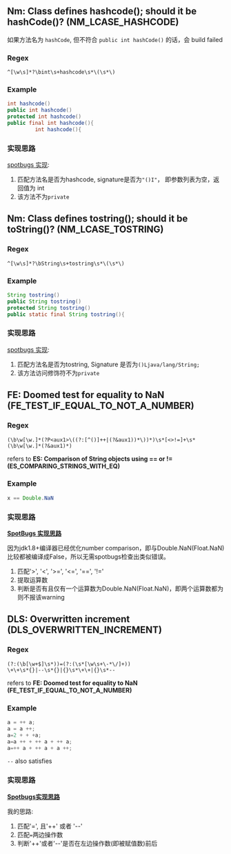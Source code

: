 ## Nm: Class defines hashcode(); should it be hashCode()? (NM_LCASE_HASHCODE)

如果方法名为 `hashCode`, 但不符合 `public int hashCode()` 的话，会 build failed


### Regex

```regexp
^[\w\s]*?\bint\s+hashcode\s*\(\s*\)
```

### Example

```java
int hashcode()
public int hashcode()
protected int hashcode()
public final int hashcode(){
	     int hashcode(){
```

### 实现思路

[spotbugs 实现](https://github.com/spotbugs/spotbugs/blob/a6f9acb2932b54f5b70ea8bc206afb552321a222/spotbugs/src/main/java/edu/umd/cs/findbugs/detect/Naming.java#L561):

1. 匹配方法名是否为hashcode, signature是否为`"()I"`， 即参数列表为空，返回值为 int
2. 该方法不为`private`


## Nm: Class defines tostring(); should it be toString()? (NM_LCASE_TOSTRING)

### Regex

```regexp
^[\w\s]*?\bString\s+tostring\s*\(\s*\)
```

### Example

```java
String tostring()
public String tostring()
protected String tostring()
public static final String tostring(){
```

### 实现思路

[spotbugs 实现](https://github.com/spotbugs/spotbugs/blob/a6f9acb2932b54f5b70ea8bc206afb552321a222/spotbugs/src/main/java/edu/umd/cs/findbugs/detect/Naming.java#L561):

1. 匹配方法名是否为tostring, Signature 是否为`()Ljava/lang/String;`
2. 该方法访问修饰符不为`private`

## FE: Doomed test for equality to NaN (FE_TEST_IF_EQUAL_TO_NOT_A_NUMBER)

### Regex

```regexp
(\b\w[\w.]*(?P<aux1>\((?:[^()]++|(?&aux1))*\))*)\s*[<>!=]+\s*(\b\w[\w.]*(?&aux1)*)
```

refers to **ES: Comparison of String objects using == or != (ES_COMPARING_STRINGS_WITH_EQ)**

### Example

```java
x == Double.NaN
```

### 实现思路

[**SpotBugs 实现思路**](https://github.com/spotbugs/spotbugs/blob/a6f9acb2932b54f5b70ea8bc206afb552321a222/spotbugs/src/main/java/edu/umd/cs/findbugs/detect/FindFloatEquality.java#L131)

因为jdk1.8+编译器已经优化number comparison，即与Double.NaN(Float.NaN)比较都被编译成False，所以无需spotbugs检查出类似错误。

1. 匹配'>', '<', '>=', '<=', '==', '!='
2. 提取运算数
3. 判断是否有且仅有一个运算数为Double.NaN(Float.NaN)，即两个运算数都为则不报该warning

## DLS: Overwritten increment (DLS_OVERWRITTEN_INCREMENT)

### Regex

```regexp
(?:(\b[\w+$]\s*))=(?:(\s*[\w\s+\-*\/]+))
\+\+\s*{}|--\s*{}|{}\s*\+\+|{}\s*--
```

refers to **FE: Doomed test for equality to NaN (FE_TEST_IF_EQUAL_TO_NOT_A_NUMBER)**

### Example

```java
a = ++ a;
a = a ++;
a=2 + + +a;
a=a ++ + ++ a + ++ a;
a=++ a + ++ a + a ++;
```

`--` also satisfies

### 实现思路

[**Spotbugs实现思路**](https://github.com/spotbugs/spotbugs/blob/a6f9acb2932b54f5b70ea8bc206afb552321a222/spotbugs/src/main/java/edu/umd/cs/findbugs/detect/FindPuzzlers.java#L448)

我的思路:

1. 匹配'=', 且'++' 或者 '--'
2. 匹配`=`两边操作数
3. 判断'++'或者'--'是否在左边操作数(即被赋值数)前后